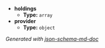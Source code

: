  - <b id="#/properties/holdings">holdings</b>
	 - **Type:** `array`
 - <b id="#/properties/provider">provider</b>
	 - **Type:** `object`

_Generated with [json-schema-md-doc](https://brianwendt.github.io/json-schema-md-doc/)_